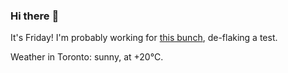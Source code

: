 ### Hi there :wave:

It's Friday! I'm probably working for [this bunch](https://github.com/kohofinancial), de-flaking a test.

Weather in Toronto: sunny, at +20°C.
